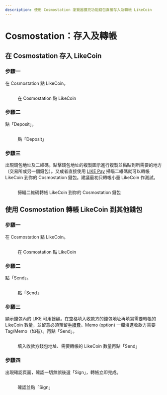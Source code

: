 ```yaml
---
description: 使用 Cosmostation 瀏覽器擴充功能錢包直接存入及轉帳 LikeCoin
---
```


# Cosmostation：存入及轉帳

## 在 Cosmostation 存入 LikeCoin  <a href="#deposit-your-likecoin-to-cosmostation" id="deposit-your-likecoin-to-cosmostation"></a>

### 步驟一

在 Cosmostation 點 LikeCoin。

<figure><img src="../../../.gitbook/assets/Comostation Deposit 1.png" alt=""><figcaption><p>在 Cosmostation 點 LikeCoin</p></figcaption></figure>

### 步驟二

點「Deposit」。

<figure><img src="../../../.gitbook/assets/Comostation Deposit 2.png" alt=""><figcaption><p>點「Deposit」</p></figcaption></figure>

### 步驟三

出現錢包地址及二維碼。點擊錢包地址的複製圖示進行複製並黏貼到所需要的地方（交易所或另一個錢包）。又成者直接使用 [LIKE Pay](../like-pay.md) 掃瞄二維碼就可以轉帳 LikeCoin 到你的 Cosmostation 錢包。建議最初只轉帳小量 LikeCoin 作測試。

<figure><img src="../../../.gitbook/assets/Comostation Deposit 3.png" alt=""><figcaption><p>掃瞄二維碼轉帳 LikeCoin 到你的 Cosmostation 錢包</p></figcaption></figure>

## 使用 Cosmostation 轉帳 LikeCoin 到其他錢包 <a href="#send-likecoin-from-cosmostation-to-another-wallet" id="send-likecoin-from-cosmostation-to-another-wallet"></a>

### 步驟一

在 Cosmostation 點 LikeCoin。

<figure><img src="../../../.gitbook/assets/Comostation Deposit 1.png" alt=""><figcaption><p>在 Cosmostation 點 LikeCoin</p></figcaption></figure>

### 步驟二

點「Send」。

<figure><img src="../../../.gitbook/assets/Comostation Send 1.png" alt=""><figcaption><p>點「Send」</p></figcaption></figure>

### 步驟三

顯示錢包內的 LIKE 可用餘額。在空格填入收款方的錢包地址再填寫需要轉帳的 LikeCoin 數量，並留意必須預留[手續費](../transaction-fee.md)。Memo (option) 一欄填進收款方需要 Tag/Memo（如有）。再點「Send」。

<figure><img src="../../../.gitbook/assets/Comostation Send 2.png" alt=""><figcaption><p>填入收款方錢包地址、需要轉帳的 LikeCoin 數量再點「Send」</p></figcaption></figure>

### 步驟四

出現確認頁面，確認一切無誤後選「Sign」，轉帳立即完成。

<figure><img src="../../../.gitbook/assets/Comostation Send 3.png" alt=""><figcaption><p>確認並點「Sign」</p></figcaption></figure>
